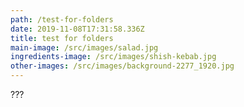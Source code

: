 ```yaml
---
path: /test-for-folders
date: 2019-11-08T17:31:58.336Z
title: test for folders
main-image: /src/images/salad.jpg
ingredients-image: /src/images/shish-kebab.jpg
other-images: /src/images/background-2277_1920.jpg
---
```

???

